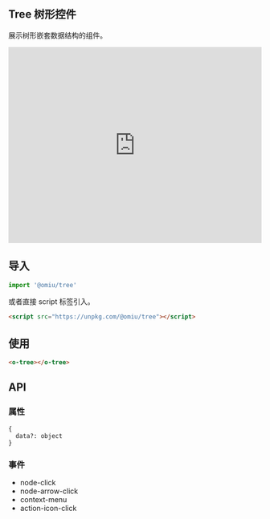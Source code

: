 ## Tree 树形控件

展示树形嵌套数据结构的组件。

<iframe height="391" style="width: 100%;" scrolling="no" title="OMIU Tree" src="https://codepen.io/omijs/embed/yLYMrdg?height=391&theme-id=default&default-tab=html,result" frameborder="no" allowtransparency="true" allowfullscreen="true" loading="lazy">
  See the Pen <a href='https://codepen.io/omijs/pen/yLYMrdg'>OMIU Checkbox</a> by OMI
  (<a href='https://codepen.io/omijs'>@omijs</a>) on <a href='https://codepen.io'>CodePen</a>.
</iframe>

## 导入

```js
import '@omiu/tree'
```

或者直接 script 标签引入。


```html
<script src="https://unpkg.com/@omiu/tree"></script>
```

## 使用

```html
<o-tree></o-tree>
```


## API

### 属性

```tsx
{
  data?: object
}
```


### 事件
* node-click
* node-arrow-click
* context-menu
* action-icon-click
